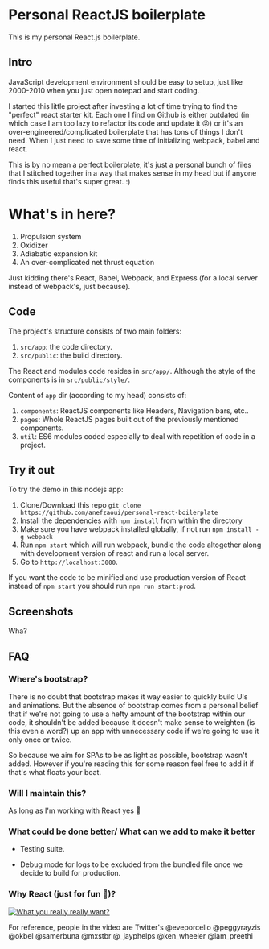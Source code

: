 # Personal ReactJS boilerplate

This is my personal React.js boilerplate.

## Intro

JavaScript development environment should be easy to setup, just like 2000-2010 when you just open notepad and start coding.

I started this little project after investing a lot of time trying to find the "perfect" react starter kit. Each one I find on Github is either outdated (in which case I am too lazy to refactor its code and update it 😜) or it's an over-engineered/complicated boilerplate that has tons of things I don't need. When I just need to save some time of initializing webpack, babel and react.

This is by no mean a perfect boilerplate, it's just a personal bunch of files that I stitched together in a way that makes sense in my head but if anyone finds this useful that's super great. :)

# What's in here?

1. Propulsion system
2. Oxidizer
3. Adiabatic expansion kit
4. An over-complicated net thrust equation

Just kidding there's React, Babel, Webpack, and Express (for a local server instead of webpack's, just because).

## Code

The project's structure consists of two main folders:

1. `src/app`: the code directory.
2. `src/public`: the build directory.

The React and modules code resides in `src/app/`. Although the style of the components is in `src/public/style/`.

Content of `app` dir (according to my head) consists of:

1. `components`: ReactJS components like Headers, Navigation bars, etc..
2. `pages`: Whole ReactJS pages built out of the previously mentioned components.
3. `util`: ES6 modules coded especially to deal with repetition of code in a project.

## Try it out

To try the demo in this nodejs app:

1. Clone/Download this repo `git clone https://github.com/anefzaoui/personal-react-boilerplate`
2. Install the dependencies with `npm install` from within the directory
3. Make sure you have webpack installed globally, if not run `npm install -g webpack`
4. Run `npm start` which will run webpack, bundle the code altogether along with development version of react and run a local server.
5. Go to `http://localhost:3000`.

If you want the code to be minified and use production version of React instead of `npm start` you should run `npm run start:prod`.

## Screenshots

Wha?

## FAQ

### Where's bootstrap?

There is no doubt that bootstrap makes it way easier to quickly build UIs and animations. But the absence of bootstrap comes from a personal belief that if we're not going to use a hefty amount of the bootstrap within our code, it shouldn't be added because it doesn't make sense to weighten (is this even a word?) up an app with unnecessary code if we're going to use it only once or twice.

So because we aim for SPAs to be as light as possible, bootstrap wasn't added. However if you're reading this for some reason feel free to add it if that's what floats your boat.

### Will I maintain this?

As long as I'm working with React yes 🙂

### What could be done better/ What can we add to make it better

- Testing suite.

- Debug mode for logs to be excluded from the bundled file once we decide to build for production.

### Why React (just for fun 🙂)?

[![What you really really want?](https://img.youtube.com/vi/Ze4ep7YMAn8/0.jpg)](https://www.youtube.com/watch?v=Ze4ep7YMAn8)

For reference, people in the video are Twitter's @eveporcello @peggyrayzis @okbel @samerbuna @mxstbr @_jayphelps @ken_wheeler @iam_preethi
